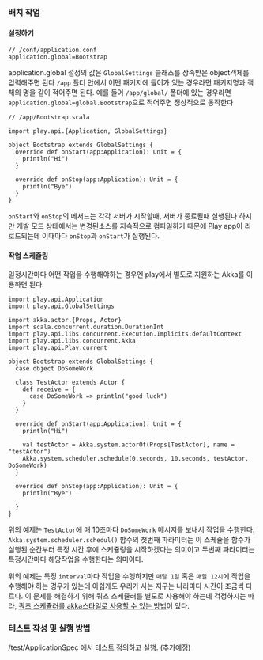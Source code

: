 ### 배치 작업

#### 설정하기

```
// /conf/application.conf
application.global=Bootstrap
```

application.global 설정의 값은 `GlobalSettings` 클래스를 상속받은 object객체를 입력해주면 된다 `/app` 폴더 안에서 어떤 패키지에 들어가 있는 경우라면 패키지명과 객체의 명을 같이 적어주면 된다. 예를 들어 `/app/global/` 폴더에 있는 경우라면 `application.global=global.Bootstrap`으로 적어주면 정상적으로 동작한다


```
// /app/Bootstrap.scala

import play.api.{Application, GlobalSettings}

object Bootstrap extends GlobalSettings {
  override def onStart(app:Application): Unit = {
  	println("Hi")
  }
  
  override def onStop(app:Application): Unit = {
  	println("Bye")
  }
}
```
`onStart`와 `onStop`의 메서드는 각각 서버가 시작할때, 서버가 종료될때  실행된다 하지만 개발 모드 상태에서는 변경된소스를 지속적으로 컴파일하기 때문에 Play app이 리로드되는데 이때마다 `onStop`과 `onStart`가 실행된다.

#### 작업 스케쥴링
일정시간마다 어떤 작업을 수행해야하는 경우엔 play에서 별도로 지원하는 Akka를 이용하면 된다.

```
import play.api.Application
import play.api.GlobalSettings

import akka.actor.{Props, Actor}
import scala.concurrent.duration.DurationInt
import play.api.libs.concurrent.Execution.Implicits.defaultContext
import play.api.libs.concurrent.Akka
import play.api.Play.current

object Bootstrap extends GlobalSettings {
  case object DoSomeWork

  class TestActor extends Actor {
    def receive = {
      case DoSomeWork => println("good luck")
    }
  }

  override def onStart(app:Application): Unit = {
    println("Hi")

    val testActor = Akka.system.actorOf(Props[TestActor], name = "testActor")
    Akka.system.scheduler.schedule(0.seconds, 10.seconds, testActor, DoSomeWork)
  }

  override def onStop(app:Application): Unit = {
    println("Bye")

  }
}
```
위의 예제는 `TestActor`에 매 10초마다 `DoSomeWork` 메시지를 보내서 작업을 수행한다.
`Akka.system.scheduler.schedul()` 함수의 첫번째 파라미터는 이 스케쥴을 함수가 실행된 순간부터 특정 시간 후에 스케쥴링을 시작하겠다는 의미이고 두번째 파라미터는 특정시간마다 해당작업을 수행한다는 의미이다.

위의 예제는 특정 `interval`마다 작업을 수행하지만 `매달 1일` 혹은 `매일 12시`에 작업을 수행해야 하는 경우가 있는데 아쉽게도 우리가 사는 지구는 나라마다 시간이 조금씩 다르다. 이 문제를 해결하기 위해 쿼츠 스케쥴러를 별도로 사용해야 하는데 걱정하지는 마라, [쿼츠 스케쥴러를 akka스타일로 사용할 수 있는 방법](https://github.com/enragedginger/akka-quartz-scheduler)이 있다. 
	

### 테스트 작성 및 실행 방법
/test/ApplicationSpec 에서 테스트 정의하고 실행. (추가예정)
